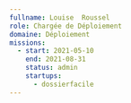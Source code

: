```yaml
---
fullname: Louise  Roussel
role: Chargée de Déploiement
domaine: Déploiement
missions:
  - start: 2021-05-10
    end: 2021-08-31
    status: admin
    startups:
      - dossierfacile
---
```

